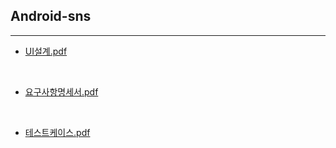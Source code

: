 ## Android-sns

---

- [UI설계.pdf](https://github.com/mwjng/major-class-pbl/files/11096097/UI.pdf)

<br>

- [요구사항명세서.pdf](https://github.com/mwjng/major-class-pbl/files/11096104/default.pdf)

<br>

- [테스트케이스.pdf](https://github.com/mwjng/major-class-pbl/files/11096122/default.pdf)
